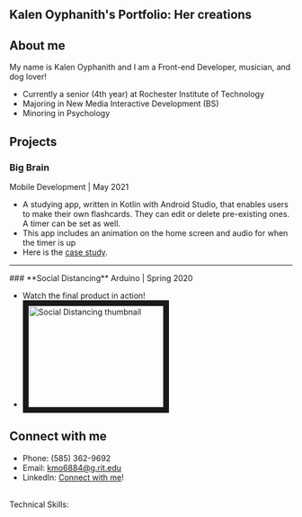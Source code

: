 ## Kalen Oyphanith's Portfolio: Her creations

## About me
My name is Kalen Oyphanith and I am a Front-end Developer, musician, and dog lover!

- Currently a senior (4th year) at Rochester Institute of Technology
- Majoring in New Media Interactive Development (BS)
- Minoring in Psychology

## Projects
### **Big Brain**
Mobile Development | May 2021

- A studying app, written in Kotlin with Android Studio, that enables users to make their own flashcards. They can edit or delete pre-existing ones. A timer can be set as well.
- This app includes an animation on the home screen and audio for when the timer is up
- Here is the [case study][bigbrain].

<hr />
### **Social Distancing**
Arduino | Spring 2020

- Watch the final product in action!
- <a href="https://www.youtube.com/watch?v=0ekzd7p4OpE" target="_blank"><img src="http://i3.ytimg.com/vi/0ekzd7p4OpE/maxresdefault.jpg" 
alt="Social Distancing thumbnail" width="240" height="180" border="10" /></a>

## Connect with me
- Phone: (585) 362-9692 
- Email: kmo6884@g.rit.edu
- LinkedIn: [Connect with me][linkedin]!

<br />
Technical Skills:

<br />
<br />

[linkedin]: https://www.linkedin.com/in/kalenoyphanith
[bigbrain]: https://docs.google.com/presentation/d/13K17s_97AfyLZiTc2omqva7LcB6KvNwScjGSTdEghuo/edit#slide=id.gd9b827b7db_0_101
